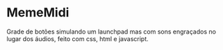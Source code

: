 # MemeMidi
Grade de botões simulando um launchpad mas com sons engraçados no lugar dos áudios, feito com css, html e javascript.

